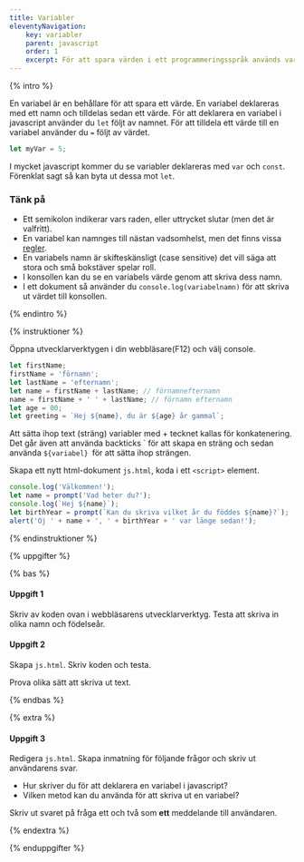 ```yaml
---
title: Variabler
eleventyNavigation:
    key: variabler
    parent: javascript
    order: 1
    excerpt: För att spara värden i ett programmeringsspråk används variabler.
---
```


{% intro %}

En variabel är en behållare för att spara ett värde. En variabel deklareras med ett namn och tilldelas sedan ett värde.
För att deklarera en variabel i javascript använder du `let` följt av namnet. För att tilldela ett värde till en variabel använder du `=` följt av värdet.

```js
let myVar = 5;
```

I mycket javascript kommer du se variabler deklareras med `var` och `const`. Förenklat sagt så kan byta ut dessa mot `let`.

### Tänk på

-   Ett semikolon indikerar vars raden, eller uttrycket slutar (men det är valfritt).
-   En variabel kan namnges till nästan vadsomhelst, men det finns vissa [regler](https://developer.mozilla.org/en-US/docs/Web/JavaScript/Guide/Grammar_and_types#variables).
-   En variabels namn är skifteskänsligt (case sensitive) det vill säga att stora och små bokstäver spelar roll.
-   I konsollen kan du se en variabels värde genom att skriva dess namn.
-   I ett dokument så använder du `console.log(variabelnamn)` för att skriva ut värdet till konsollen.

{% endintro %}

{% instruktioner %}

Öppna utvecklarverktygen i din webbläsare(F12) och välj console.

```js
let firstName;
firstName = 'förnamn';
let lastName = 'efternamn';
let name = firstName + lastName; // förnamnefternamn
name = firstName + ' ' + lastName; // förnamn efternamn
let age = 00;
let greeting = `Hej ${name}, du är ${age} år gammal`;
```

Att sätta ihop text (sträng) variabler med + tecknet kallas för konkatenering. Det går även att använda backticks \` för att skapa en sträng och sedan använda `${variabel} `för att sätta ihop strängen.

Skapa ett nytt html-dokument ```js.html```, koda i ett `<script>` element.

```js
console.log('Välkommen!');
let name = prompt('Vad heter du?');
console.log(`Hej ${name}`);
let birthYear = prompt(`Kan du skriva vilket år du föddes ${name}?`);
alert('Oj ' + name + ', ' + birthYear + ' var länge sedan!');
```

{% endinstruktioner %}

{% uppgifter %}

{% bas %}

#### Uppgift 1

Skriv av koden ovan i webbläsarens utvecklarverktyg.
Testa att skriva in olika namn och födelseår.

#### Uppgift 2

Skapa ```js.html```. Skriv koden och testa.

Prova olika sätt att skriva ut text.

{% endbas %}

{% extra %}

#### Uppgift 3

Redigera ```js.html```.
Skapa inmatning för följande frågor och skriv ut användarens svar.

-   Hur skriver du för att deklarera en variabel i javascript?
-   Vilken metod kan du använda för att skriva ut en variabel?

Skriv ut svaret på fråga ett och två som **ett** meddelande till användaren.

{% endextra %}

{% enduppgifter %}
